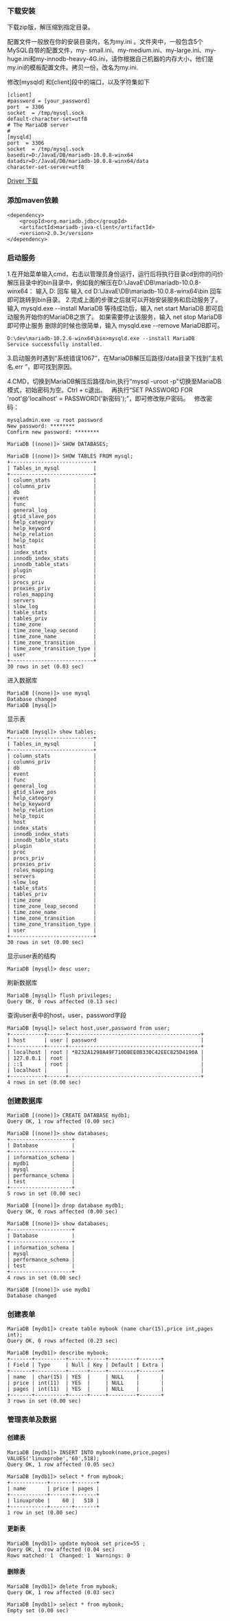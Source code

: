 ### 下载安装
下载zip版，解压缩到指定目录。


配置文件一般放在你的安装目录内，名为my.ini 。文件夹中，一般包含5个MySQL自带的配置文件，my- small.ini、my-medium.ini、my-large.ini、my-huge.ini和my-innodb-heavy-4G.ini，请你根据自己机器的内存大小，他们是my.ini的模板配置文件。拷贝一份，改名为my.ini.

修改[mysqld] 和[client]段中的端口，以及字符集如下
```
[client]
#password = [your_password]
port  = 3306
socket  = /tmp/mysql.sock
default-character-set=utf8
# The MariaDB server
#
[mysqld]
port  = 3306
socket  = /tmp/mysql.sock
basedir=D:/JavaE/DB/mariadb-10.0.8-winx64
datadir=D:/JavaE/DB/mariadb-10.0.8-winx64/data
character-set-server=utf8
```
[Driver 下载](https://downloads.mariadb.org/connector-java/2.0.3/)

### 添加maven依赖
```
<dependency>
    <groupId>org.mariadb.jdbc</groupId>
    <artifactId>mariadb-java-client</artifactId>
    <version>2.0.3</version>
</dependency>
```

### 启动服务

1.在开始菜单输入cmd，右击以管理员身份运行，运行后将执行目录cd到你的问价解压目录中的bin目录中，例如我的解压在D:\JavaE\DB\mariadb-10.0.8-winx64：
输入 D: 回车
输入 cd D:\JavaE\DB\mariadb-10.0.8-winx64\bin 回车即可跳转到bin目录。
2.完成上面的步骤之后就可以开始安装服务和启动服务了。
输入 mysqld.exe --install MariaDB
等待成功后，输入 net start MariaDB 即可启动服务开始你的MariaDB之旅了。
如果需要停止该服务，输入 net stop MariaDB 即可停止服务
删除的时候也很简单，输入 mysqld.exe --remove MariaDB即可。
```
D:\dev\mariadb-10.2.6-winx64\bin>mysqld.exe --install MariaDB
Service successfully installed.
```
3.启动服务时遇到“系统错误1067”，在MariaDB解压后路径/data目录下找到“主机名.err ”，即可找到原因。

4.CMD，切换到MariaDB解压后路径/bin,执行“mysql -uroot -p"切换至MariaDB模式，初始密码为空。Ctrl + c退出。  
再执行“SET PASSWORD FOR 'root'@'localhost' = PASSWORD('新密码');”，即可修改账户密码。  
修改密码：
```
mysqladmin.exe -u root password
New password: ********
Confirm new password: ********
```

```
MariaDB [(none)]> SHOW DATABASES;
```

```
MariaDB [(none)]> SHOW TABLES FROM mysql;
+---------------------------+
| Tables_in_mysql           |
+---------------------------+
| column_stats              |
| columns_priv              |
| db                        |
| event                     |
| func                      |
| general_log               |
| gtid_slave_pos            |
| help_category             |
| help_keyword              |
| help_relation             |
| help_topic                |
| host                      |
| index_stats               |
| innodb_index_stats        |
| innodb_table_stats        |
| plugin                    |
| proc                      |
| procs_priv                |
| proxies_priv              |
| roles_mapping             |
| servers                   |
| slow_log                  |
| table_stats               |
| tables_priv               |
| time_zone                 |
| time_zone_leap_second     |
| time_zone_name            |
| time_zone_transition      |
| time_zone_transition_type |
| user                      |
+---------------------------+
30 rows in set (0.03 sec)
```
进入数据库
```
MariaDB [(none)]> use mysql
Database changed
MariaDB [mysql]>
```
显示表
```
MariaDB [mysql]> show tables;
+---------------------------+
| Tables_in_mysql           |
+---------------------------+
| column_stats              |
| columns_priv              |
| db                        |
| event                     |
| func                      |
| general_log               |
| gtid_slave_pos            |
| help_category             |
| help_keyword              |
| help_relation             |
| help_topic                |
| host                      |
| index_stats               |
| innodb_index_stats        |
| innodb_table_stats        |
| plugin                    |
| proc                      |
| procs_priv                |
| proxies_priv              |
| roles_mapping             |
| servers                   |
| slow_log                  |
| table_stats               |
| tables_priv               |
| time_zone                 |
| time_zone_leap_second     |
| time_zone_name            |
| time_zone_transition      |
| time_zone_transition_type |
| user                      |
+---------------------------+
30 rows in set (0.00 sec)
```
显示user表的结构
```
MariaDB [mysql]> desc user;
```
刷新数据库
```
MariaDB [mysql]> flush privileges;
Query OK, 0 rows affected (0.13 sec)
```
查询user表中的host，user，password字段
```
MariaDB [mysql]> select host,user,password from user;
+-----------+------+-------------------------------------------+
| host      | user | password                                  |
+-----------+------+-------------------------------------------+
| localhost | root | *8232A1298A49F710DBEE0B330C42EEC825D4190A |
| 127.0.0.1 | root |                                           |
| ::1       | root |                                           |
| localhost |      |                                           |
+-----------+------+-------------------------------------------+
4 rows in set (0.00 sec)
```

### 创建数据库

```
MariaDB [(none)]> CREATE DATABASE mydb1;
Query OK, 1 row affected (0.00 sec)

MariaDB [(none)]> show databases;
+--------------------+
| Database           |
+--------------------+
| information_schema |
| mydb1              |
| mysql              |
| performance_schema |
| test               |
+--------------------+
5 rows in set (0.00 sec)

MariaDB [(none)]> drop database mydb1;
Query OK, 0 rows affected (0.00 sec)

MariaDB [(none)]> show databases;
+--------------------+
| Database           |
+--------------------+
| information_schema |
| mysql              |
| performance_schema |
| test               |
+--------------------+
4 rows in set (0.00 sec)

MariaDB [(none)]> use mydb1
Database changed

```
### 创建表单
```
MariaDB [mydb1]> create table mybook (name char(15),price int,pages int);
Query OK, 0 rows affected (0.23 sec)

MariaDB [mydb1]> describe mybook;
+-------+----------+------+-----+---------+-------+
| Field | Type     | Null | Key | Default | Extra |
+-------+----------+------+-----+---------+-------+
| name  | char(15) | YES  |     | NULL    |       |
| price | int(11)  | YES  |     | NULL    |       |
| pages | int(11)  | YES  |     | NULL    |       |
+-------+----------+------+-----+---------+-------+
3 rows in set (0.00 sec)
```

### 管理表单及数据
#### 创建表
```
MariaDB [mydb1]> INSERT INTO mybook(name,price,pages) VALUES('linuxprobe','60',518);
Query OK, 1 row affected (0.05 sec)

MariaDB [mydb1]> select * from mybook;
+------------+-------+-------+
| name       | price | pages |
+------------+-------+-------+
| linuxprobe |    60 |   518 |
+------------+-------+-------+
1 row in set (0.00 sec)
```
#### 更新表
```
MariaDB [mydb1]> update mybook set price=55 ;
Query OK, 1 row affected (0.04 sec)
Rows matched: 1  Changed: 1  Warnings: 0
```
#### 删除表
```
MariaDB [mydb1]> delete from mybook;
Query OK, 1 row affected (0.03 sec)

MariaDB [mydb1]> select * from mybook;
Empty set (0.00 sec)
```
